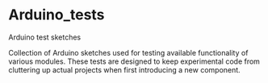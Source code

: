 # Arduino_tests
Arduino test sketches

Collection of Arduino sketches used for testing available functionality of various modules.
These tests are designed to keep experimental code from cluttering up actual projects when first introducing a new component.

